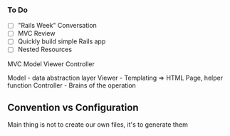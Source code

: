 ### To Do

- [ ] "Rails Week" Conversation
- [ ] MVC Review
- [ ] Quickly build simple Rails app
- [ ] Nested Resources

MVC
Model Viewer Controller

Model - data abstraction layer
Viewer - Templating => HTML Page, helper function
Controller - Brains of the operation

## Convention vs Configuration

Main thing is not to create our own files, it's to generate them
